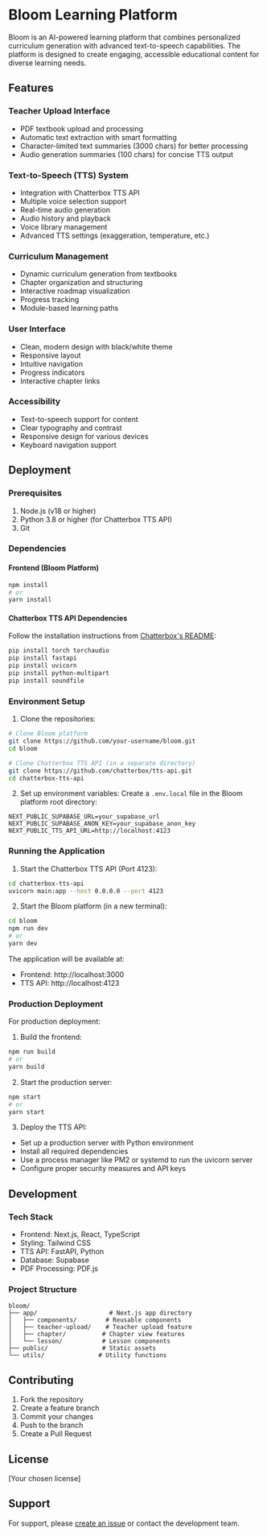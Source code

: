 # Bloom Learning Platform

Bloom is an AI-powered learning platform that combines personalized curriculum generation with advanced text-to-speech capabilities. The platform is designed to create engaging, accessible educational content for diverse learning needs.

## Features

### Teacher Upload Interface
- PDF textbook upload and processing
- Automatic text extraction with smart formatting
- Character-limited text summaries (3000 chars) for better processing
- Audio generation summaries (100 chars) for concise TTS output

### Text-to-Speech (TTS) System
- Integration with Chatterbox TTS API
- Multiple voice selection support
- Real-time audio generation
- Audio history and playback
- Voice library management
- Advanced TTS settings (exaggeration, temperature, etc.)

### Curriculum Management
- Dynamic curriculum generation from textbooks
- Chapter organization and structuring
- Interactive roadmap visualization
- Progress tracking
- Module-based learning paths

### User Interface
- Clean, modern design with black/white theme
- Responsive layout
- Intuitive navigation
- Progress indicators
- Interactive chapter links

### Accessibility
- Text-to-speech support for content
- Clear typography and contrast
- Responsive design for various devices
- Keyboard navigation support

## Deployment

### Prerequisites
1. Node.js (v18 or higher)
2. Python 3.8 or higher (for Chatterbox TTS API)
3. Git

### Dependencies

#### Frontend (Bloom Platform)
```bash
npm install
# or
yarn install
```

#### Chatterbox TTS API Dependencies
Follow the installation instructions from [Chatterbox's README](https://github.com/chatterbox/tts-api):

```bash
pip install torch torchaudio
pip install fastapi
pip install uvicorn
pip install python-multipart
pip install soundfile
```

### Environment Setup

1. Clone the repositories:
```bash
# Clone Bloom platform
git clone https://github.com/your-username/bloom.git
cd bloom

# Clone Chatterbox TTS API (in a separate directory)
git clone https://github.com/chatterbox/tts-api.git
cd chatterbox-tts-api
```

2. Set up environment variables:
Create a `.env.local` file in the Bloom platform root directory:
```env
NEXT_PUBLIC_SUPABASE_URL=your_supabase_url
NEXT_PUBLIC_SUPABASE_ANON_KEY=your_supabase_anon_key
NEXT_PUBLIC_TTS_API_URL=http://localhost:4123
```

### Running the Application

1. Start the Chatterbox TTS API (Port 4123):
```bash
cd chatterbox-tts-api
uvicorn main:app --host 0.0.0.0 --port 4123
```

2. Start the Bloom platform (in a new terminal):
```bash
cd bloom
npm run dev
# or
yarn dev
```

The application will be available at:
- Frontend: http://localhost:3000
- TTS API: http://localhost:4123

### Production Deployment

For production deployment:

1. Build the frontend:
```bash
npm run build
# or
yarn build
```

2. Start the production server:
```bash
npm start
# or
yarn start
```

3. Deploy the TTS API:
- Set up a production server with Python environment
- Install all required dependencies
- Use a process manager like PM2 or systemd to run the uvicorn server
- Configure proper security measures and API keys

## Development

### Tech Stack
- Frontend: Next.js, React, TypeScript
- Styling: Tailwind CSS
- TTS API: FastAPI, Python
- Database: Supabase
- PDF Processing: PDF.js

### Project Structure
```
bloom/
├── app/                    # Next.js app directory
│   ├── components/        # Reusable components
│   ├── teacher-upload/    # Teacher upload feature
│   ├── chapter/          # Chapter view features
│   └── lesson/           # Lesson components
├── public/               # Static assets
└── utils/               # Utility functions
```

## Contributing

1. Fork the repository
2. Create a feature branch
3. Commit your changes
4. Push to the branch
5. Create a Pull Request

## License

[Your chosen license]

## Support

For support, please [create an issue](https://github.com/your-username/bloom/issues) or contact the development team.
